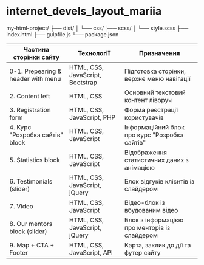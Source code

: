 # internet_devels_layout_mariia

my-html-project/
├── dist/
│   └── css/
├── scss/
│   └── style.scss
├── index.html
├── gulpfile.js
└── package.json


| Частина сторінки сайту               | Технології                      | Призначення                                         |
|------------------------------------|--------------------------------|----------------------------------------------------|
| 0-1. Prepearing & header with menu | HTML, CSS, JavaScript, Bootstrap| Підготовка сторінки, верхнє меню навігації         |
| 2. Content left                    | HTML, CSS                      | Основний текстовий контент ліворуч                  |
| 3. Registration form               | HTML, CSS, JavaScript, PHP     | Форма реєстрації користувачів                       |
| 4. Курс "Розробка сайтів" block   | HTML, CSS, JavaScript          | Інформаційний блок про курс "Розробка сайтів"       |
| 5. Statistics block                | HTML, CSS, JavaScript          | Відображення статистичних даних з анімацією         |
| 6. Testimonials (slider)           | HTML, CSS, JavaScript, jQuery  | Блок відгуків клієнтів із слайдером                 |
| 7. Video                         | HTML, CSS, JavaScript          | Відео-блок із вбудованим відео                       |
| 8. Our mentors block (slider)      | HTML, CSS, JavaScript, jQuery  | Блок з інформацією про менторів із слайдером        |
| 9. Map + CTA + Footer              | HTML, CSS, JavaScript, API     | Карта, заклик до дії та футер сайту                  |
